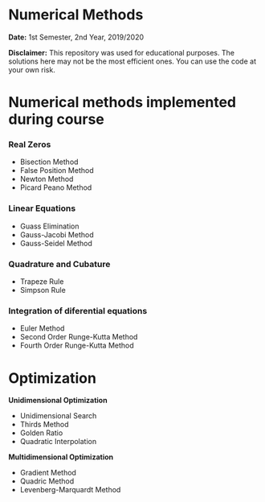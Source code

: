 # Numerical Methods

**Date:** 1st Semester, 2nd Year, 2019/2020

**Disclaimer:** This repository was used for educational purposes. The solutions here may not be the most efficient ones. You can use the code at your own risk.

# Numerical methods implemented during course

### Real Zeros

* Bisection Method
* False Position Method
* Newton Method
* Picard Peano Method


### Linear Equations

* Guass Elimination
* Gauss-Jacobi Method
* Gauss-Seidel Method


### Quadrature and Cubature

* Trapeze Rule
* Simpson Rule


### Integration of diferential equations

* Euler Method
* Second Order Runge-Kutta Method
* Fourth Order Runge-Kutta Method

# Optimization

**Unidimensional Optimization**

* Unidimensional Search
* Thirds Method
* Golden Ratio
* Quadratic Interpolation

**Multidimensional Optimization**

* Gradient Method
* Quadric Method
* Levenberg-Marquardt Method
